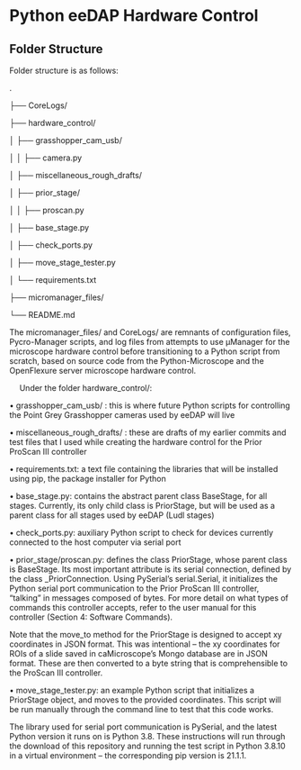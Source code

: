 # Python eeDAP Hardware Control

## Folder Structure

Folder structure is as follows:

.

├── CoreLogs/

├── hardware_control/

│   ├── grasshopper_cam_usb/

│   │    ├── camera.py

│   ├── miscellaneous_rough_drafts/

│   ├── prior_stage/

│   │    ├── proscan.py

│   ├── base_stage.py

│   ├── check_ports.py

│   ├── move_stage_tester.py

│   └── requirements.txt

├── micromanager_files/

└── README.md

The micromanager_files/ and CoreLogs/ are remnants of configuration files, Pycro-Manager scripts, and log files from attempts to use µManager for the microscope hardware control before transitioning to a Python script from scratch, based on source code from the Python-Microscope and the OpenFlexure server microscope hardware control.

 
Under the folder hardware_control/:

•	grasshopper_cam_usb/ : this is where future Python scripts for controlling the Point Grey Grasshopper cameras used by eeDAP will live

•	miscellaneous_rough_drafts/ : these are drafts of my earlier commits and test files that I used while creating the hardware control for the Prior ProScan III controller

•	requirements.txt: a text file containing the libraries that will be installed using pip, the package installer for Python

•	base_stage.py: contains the abstract parent class BaseStage, for all stages. Currently, its only child class is PriorStage, but will be used as a parent class for all stages used by eeDAP (Ludl stages)

•	check_ports.py: auxiliary Python script to check for devices currently connected to the host computer via serial port

•	prior_stage/proscan.py: defines the class PriorStage, whose parent class is BaseStage. Its most important attribute is its serial connection, defined by the class _PriorConnection. Using PySerial’s serial.Serial, it initializes the Python serial port communication to the Prior ProScan III controller, “talking” in messages composed of bytes. For more detail on what types of commands this controller accepts, refer to the user manual for this controller (Section 4: Software Commands). 

   Note that the move_to method for the PriorStage is designed to accept xy coordinates in JSON format. This was intentional – the xy coordinates for ROIs of a slide saved in caMicroscope’s Mongo database are in JSON format. These are then converted to a byte string that is comprehensible to the ProScan III controller.

•	move_stage_tester.py: an example Python script that initializes a PriorStage object, and moves to the provided coordinates. This script will be run manually through the command line to test that this code works.


The library used for serial port communication is PySerial, and the latest Python version it runs on is Python 3.8. These instructions will run through the download of this repository and running the test script in Python 3.8.10 in a virtual environment – the corresponding pip version is 21.1.1.
